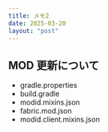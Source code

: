 ```yaml
---
title: メモ2
date: 2025-03-20
layout: "post"
---
```


## MOD 更新について

- gradle.properties
- build.gradle
- modid.mixins.json
- fabric.mod.json
- modid.client.mixins.json

